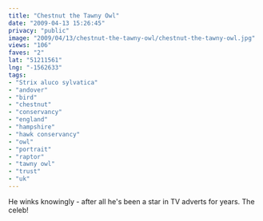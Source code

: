 ```yaml
---
title: "Chestnut the Tawny Owl"
date: "2009-04-13 15:26:45"
privacy: "public"
image: "2009/04/13/chestnut-the-tawny-owl/chestnut-the-tawny-owl.jpg"
views: "106"
faves: "2"
lat: "51211561"
lng: "-1562633"
tags:
- "Strix aluco sylvatica"
- "andover"
- "bird"
- "chestnut"
- "conservancy"
- "england"
- "hampshire"
- "hawk conservancy"
- "owl"
- "portrait"
- "raptor"
- "tawny owl"
- "trust"
- "uk"
---
```

He winks knowingly - after all he's been a star in TV adverts for years. The celeb!<a href="/photos/2009/04/13/chestnut-the-tawny-owl"></a>
